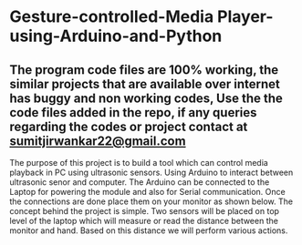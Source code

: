 # Gesture-controlled-Media Player-using-Arduino-and-Python #

## The program code files are 100% working, the similar projects that are available over internet has buggy and non working codes, Use the the code files added in the repo, if any queries regarding the codes or project contact at sumitjirwankar22@gmail.com ##

The purpose of this project is to build a tool which can control media playback in PC using ultrasonic sensors. Using Arduino to interact between ultrasonic senor and computer. The Arduino can be connected to the Laptop for powering the module and also for Serial communication. Once the connections are done place them on your monitor as shown below. The concept behind the project is simple. Two sensors will be placed on top level of the laptop which will measure or read the distance between the monitor and hand. Based on this distance we will perform various actions.
